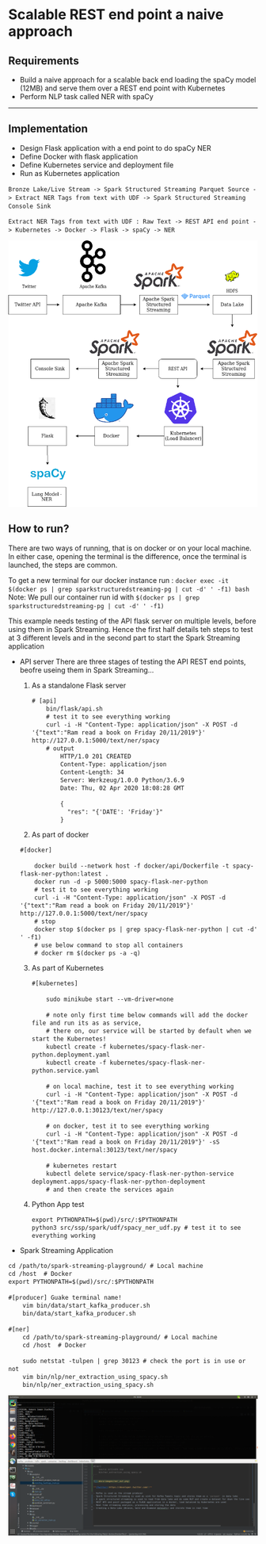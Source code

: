 # Scalable REST end point a naive approach

## Requirements  

- Build a naive approach for a scalable back end loading the spaCy model (12MB) and serve them over a REST end point with Kubernetes
- Perform NLP task called NER with spaCy

------------------------------------------------------------------------------------------------------------------------

## Implementation

- Design Flask application with a end point to do spaCy NER 
- Define Docker with flask application
- Define Kubernetes service and deployment file
- Run as Kubernetes application

`Bronze Lake/Live Stream -> Spark Structured Streaming Parquet Source -> Extract NER Tags from text with UDF -> Spark Structured Streaming Console Sink`

`Extract NER Tags from text with UDF : Raw Text -> REST API end point -> Kubernetes -> Docker -> Flask -> spaCy -> NER`

![](../drawio/3_scalable_rest_api.png)

## How to run?
There are two ways of running, that is on docker or on your local machine. In either case, opening the terminal
is the difference, once the terminal is launched, the steps are common. 

To get a new terminal for our docker instance run : `docker exec -it $(docker ps | grep sparkstructuredstreaming-pg | cut -d' ' -f1) bash`
Note: We pull our container run id with `$(docker ps | grep sparkstructuredstreaming-pg | cut -d' ' -f1)`

This example needs testing of the API flask server on multiple levels, before using them in Spark Streaming.
Hence the first half details teh steps to test at 3 different levels and in the second part to start the 
Spark Streaming application

- API server
    There are three stages of testing the API REST end points, beofre useing them in Spark Streaming...  
    
    1. As a standalone Flask server
        ```
        # [api]
            bin/flask/api.sh
            # test it to see everything working
            curl -i -H "Content-Type: application/json" -X POST -d '{"text":"Ram read a book on Friday 20/11/2019"}' http://127.0.0.1:5000/text/ner/spacy
            # output
                HTTP/1.0 201 CREATED
                Content-Type: application/json
                Content-Length: 34
                Server: Werkzeug/1.0.0 Python/3.6.9
                Date: Thu, 02 Apr 2020 18:08:28 GMT
                
                {
                  "res": "{'DATE': 'Friday'}"
                }
        ```
    
    2. As part of docker
    ```
    #[docker]
    
        docker build --network host -f docker/api/Dockerfile -t spacy-flask-ner-python:latest .
        docker run -d -p 5000:5000 spacy-flask-ner-python
        # test it to see everything working
        curl -i -H "Content-Type: application/json" -X POST -d '{"text":"Ram read a book on Friday 20/11/2019"}' http://127.0.0.1:5000/text/ner/spacy
        # stop 
        docker stop $(docker ps | grep spacy-flask-ner-python | cut -d' ' -f1)
        # use below command to stop all containers
        # docker rm $(docker ps -a -q)
    ```
    
    3. As part of Kubernetes
        ```
        #[kubernetes]
        
            sudo minikube start --vm-driver=none 
            
            # note only first time below commands will add the docker file and run its as as service,
            # there on, our service will be started by default when we start the Kubernetes!
            kubectl create -f kubernetes/spacy-flask-ner-python.deployment.yaml 
            kubectl create -f kubernetes/spacy-flask-ner-python.service.yaml
        
            # on local machine, test it to see everything working
            curl -i -H "Content-Type: application/json" -X POST -d '{"text":"Ram read a book on Friday 20/11/2019"}' http://127.0.0.1:30123/text/ner/spacy
            
            # on docker, test it to see everything working
            curl -i -H "Content-Type: application/json" -X POST -d '{"text":"Ram read a book on Friday 20/11/2019"}' -sS host.docker.internal:30123/text/ner/spacy
            
            # kubernetes restart
            kubectl delete service/spacy-flask-ner-python-service deployment.apps/spacy-flask-ner-python-deployment
            # and then create the services again
        ```  
   4. Python App test
        ```
        export PYTHONPATH=$(pwd)/src/:$PYTHONPATH
        python3 src/ssp/spark/udf/spacy_ner_udf.py # test it to see everything working
        ```
    
- Spark Streaming Application

```   
cd /path/to/spark-streaming-playground/ # Local machine
cd /host  # Docker
export PYTHONPATH=$(pwd)/src/:$PYTHONPATH

#[producer] Guake terminal name! 
    vim bin/data/start_kafka_producer.sh
    bin/data/start_kafka_producer.sh

#[ner]
    cd /path/to/spark-streaming-playground/ # Local machine
    cd /host  # Docker

    sudo netstat -tulpen | grep 30123 # check the port is in use or not
    vim bin/nlp/ner_extraction_using_spacy.sh
    bin/nlp/ner_extraction_using_spacy.sh
```  

![](../images/ner_out.png)